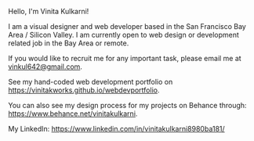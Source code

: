 Hello, I'm Vinita Kulkarni!

I am a visual designer and web developer based in the San Francisco Bay Area / Silicon Valley. I am currently open to web design or development related job in the Bay Area or remote.

If you would like to recruit me for any important task, please email me at vinkul642@gmail.com.

See my hand-coded web development portfolio on https://vinitakworks.github.io/webdevportfolio.

You can also see my design process for my projects on Behance through:
https://www.behance.net/vinitakulkarni.

My LinkedIn: 
https://www.linkedin.com/in/vinitakulkarni8980ba181/

<!---
VinitaKWorks/VinitaKWorks is a ✨ special ✨ repository because its `README.md` (this file) appears on your GitHub profile.
You can click the Preview link to take a look at your changes.
--->
